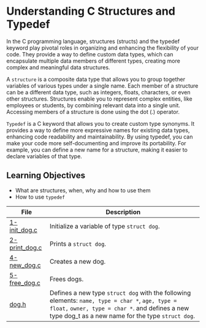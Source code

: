 # Understanding C Structures and Typedef
In the C programming language, structures (structs) and the typedef keyword play pivotal roles in organizing and enhancing the flexibility of your code. They provide a way to define custom data types, which can encapsulate multiple data members of different types, creating more complex and meaningful data structures.

A ``structure`` is a composite data type that allows you to group together variables of various types under a single name. Each member of a structure can be a different data type, such as integers, floats, characters, or even other structures. Structures enable you to represent complex entities, like employees or students, by combining relevant data into a single unit. Accessing members of a structure is done using the dot (.) operator.

``Typedef`` is a C keyword that allows you to create custom type synonyms. It provides a way to define more expressive names for existing data types, enhancing code readability and maintainability. By using typedef, you can make your code more self-documenting and improve its portability. For example, you can define a new name for a structure, making it easier to declare variables of that type.
## Learning Objectives
* What are structures, when, why and how to use them
* How to use ``typedef``

| File      | Description |
| ----------- | ----------- |
| [1-init_dog.c](https://github.com/Matsadura/alx-low_level_programming/blob/master/0x0E-structures_typedef/1-init_dog.c) | Initialize a variable of type ``struct dog``. |
| [2-print_dog.c](https://github.com/Matsadura/alx-low_level_programming/blob/master/0x0E-structures_typedef/2-print_dog.c) | Prints a ``struct dog``. |
| [4-new_dog.c](https://github.com/Matsadura/alx-low_level_programming/blob/master/0x0E-structures_typedef/4-new_dog.c) | Creates a new dog. |
| [5-free_dog.c](https://github.com/Matsadura/alx-low_level_programming/blob/master/0x0E-structures_typedef/5-free_dog.c) | Frees dogs. |
| [dog.h](https://github.com/Matsadura/alx-low_level_programming/blob/master/0x0E-structures_typedef/dog.h) | Defines a new type ``struct dog`` with the following elements: ``name, type = char *``, ``age, type = float,`` ``owner, type = char *``. and defines a new type dog_t as a new name for the type ``struct dog``. |
